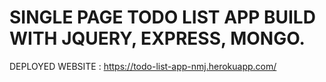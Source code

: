 # SINGLE PAGE TODO LIST APP BUILD WITH JQUERY, EXPRESS, MONGO.

DEPLOYED WEBSITE : https://todo-list-app-nmj.herokuapp.com/
